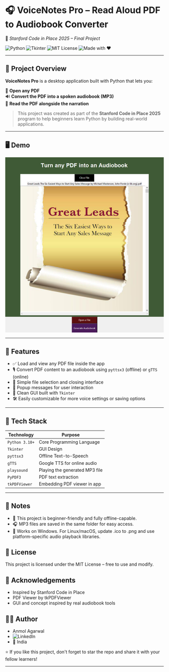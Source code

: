 # 🎧 VoiceNotes Pro – Read Aloud PDF to Audiobook Converter  
🚀 *Stanford Code in Place 2025 – Final Project*

![Python](https://img.shields.io/badge/Python-3.10+-blue?logo=python&logoColor=white)
![Tkinter](https://img.shields.io/badge/Tkinter-GUI-green)
![MIT License](https://img.shields.io/badge/License-MIT-yellow)
![Made with ❤️](https://img.shields.io/badge/Made%20with-%E2%9D%A4-red)

---

## 📌 Project Overview

**VoiceNotes Pro** is a desktop application built with Python that lets you:

📖 **Open any PDF**  
🔊 **Convert the PDF into a spoken audiobook (MP3)**  
👀 **Read the PDF alongside the narration**  

> This project was created as part of the **Stanford Code in Place 2025** program to help beginners learn Python by building real-world applications.

---

## 🖥️ Demo

![App Screenshot](https://github.com/AnmollCodes/VoiceNotesPro_Stanford_CIP_2025_FinalProject/blob/main/VoiceNotes%20Pro_CodeinPlace-FinalProject-main/image.png)

---

## 🎯 Features

- ✅ Load and view any PDF file inside the app  
- 🎙️ Convert PDF content to an audiobook using `pyttsx3` (offline) or `gTTS` (online)  
- 📂 Simple file selection and closing interface  
- 🧠 Popup messages for user interaction  
- 🧵 Clean GUI built with `Tkinter`  
- 🛠️ Easily customizable for more voice settings or saving options  

---

## 🧰 Tech Stack

| Technology     | Purpose                          |
|----------------|----------------------------------|
| `Python 3.10+` | Core Programming Language        |
| `Tkinter`      | GUI Design                       |
| `pyttsx3`      | Offline Text-to-Speech           |
| `gTTS`         | Google TTS for online audio      |
| `playsound`    | Playing the generated MP3 file   |
| `PyPDF3`       | PDF text extraction              |
| `tkPDFViewer`  | Embedding PDF viewer in app      |

---

## 📌 Notes
- 🧠 This project is beginner-friendly and fully offline-capable.
- 🎧 MP3 files are saved in the same folder for easy access.
- 🔐 Works on Windows. For Linux/macOS, update .ico to .png and use platform-specific audio playback libraries.

## 📜 License
This project is licensed under the MIT License – free to use and modify.

## 🙌 Acknowledgements

- Inspired by Stanford Code in Place
- PDF Viewer by tkPDFViewer
- GUI and concept inspired by real audiobook tools

## 👨‍💻 Author
- Anmol Agarwal
- ![LinkedIn](https://www.linkedin.com/in/anmol-agrawal25)
- 📍 India

⭐ If you like this project, don't forget to star the repo and share it with your fellow learners!

---
